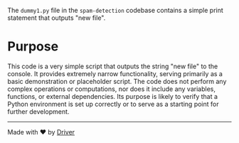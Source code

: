 <!--------------------------------------------------------------------------------->
<!-- IMPORTANT: This file is auto-generated by Driver (https://driver.ai). -------->
<!-- Manual edits may be overwritten on future commits. --------------------------->
<!--------------------------------------------------------------------------------->

The `dummy1.py` file in the `spam-detection` codebase contains a simple print statement that outputs "new file".

# Purpose
This code is a very simple script that outputs the string "new file" to the console. It provides extremely narrow functionality, serving primarily as a basic demonstration or placeholder script. The code does not perform any complex operations or computations, nor does it include any variables, functions, or external dependencies. Its purpose is likely to verify that a Python environment is set up correctly or to serve as a starting point for further development.

---
Made with ❤️ by [Driver](https://www.driver.ai/)